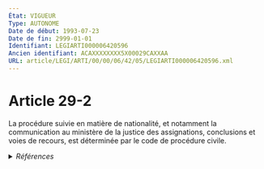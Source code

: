 ```yaml
---
État: VIGUEUR
Type: AUTONOME
Date de début: 1993-07-23
Date de fin: 2999-01-01
Identifiant: LEGIARTI000006420596
Ancien identifiant: ACAXXXXXXXX5X00029CAXXAA
URL: article/LEGI/ARTI/00/00/06/42/05/LEGIARTI000006420596.xml
---
```


<h1>Article 29-2</h1>

La procédure suivie en matière de nationalité, et notamment la communication au
ministère de la justice des assignations, conclusions et voies de recours, est
déterminée par le code de procédure civile.


<details>
  <summary><em>Références</em></summary>

  <h2>Articles faisant référence à l'article</h2>
  
  <ul>
    <li>
      <a href="https://legal.tricoteuses.fr//redirection/LEGIARTI000049276680?vers=git&vers=legifrance">Code de la nationalité française - article 128 AUTONOME MODIFIE, en vigueur du 1945-10-20 au 1973-01-10</a> CONCORDE source
    </li>
    <li>
      <a href="https://legal.tricoteuses.fr//redirection/LEGIARTI000006524093?vers=git&vers=legifrance">Code de la nationalité française - article 128 AUTONOME ABROGE, en vigueur du 1973-01-10 au 1993-07-23</a> CONCORDE source
    </li>
  </ul>
  
  <h2>Textes faisant référence à l'article</h2>
  
  <ul>
    <li>
      <a href="https://legal.tricoteuses.fr//redirection/JORFTEXT000000362019?vers=git&vers=legifrance">LOI n° 93-933 du 22 juillet 1993 réformant le droit de la nationalité</a> CODIFICATION cible
    </li>
  </ul>
  
  <h2>Références faites par l'article</h2>
  
  <ul>
    <li>
      CONCORDANCE source Code de la nationalité française 128
    </li>
    <li>
      1993-07-22 CODIFICATION source <a href="https://legal.tricoteuses.fr//redirection/JORFTEXT000000362019?vers=git&vers=legifrance">LOI n° 93-933 du 22 juillet 1993 réformant le droit de la nationalité</a>
    </li>
    <li>
      1993-07-22 CREATION source Loi n°93-933 du 22 juillet 1993 - art. 50 () JORF 23 juillet 1993
    </li>
    <li>
      2999-01-01 CONCORDE cible <a href="https://legal.tricoteuses.fr//redirection/LEGIARTI000006524093?vers=git&vers=legifrance">Code de la nationalité française - article 128 AUTONOME ABROGE, en vigueur du 1973-01-10 au 1993-07-23</a>
    </li>
  </ul>
</details>
